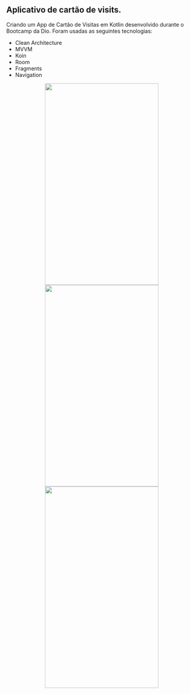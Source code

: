 ## Aplicativo de cartão de visits.

Criando um App de Cartão de Visitas em Kotlin desenvolvido durante o Bootcamp da Dio. Foram usadas as seguintes tecnologias: 

- Clean Architecture
- MVVM
- Koin
- Room 
- Fragments
- Navigation



<p align="center">
  <img width="300" height="533" src="https://user-images.githubusercontent.com/86168060/168445727-fb80368a-53c8-47fc-8d44-09a622eec51b.png">
  <img width="300" height="533" src="https://user-images.githubusercontent.com/86168060/168445728-28d5dcfb-cabc-407d-9db8-4d46619388c9.png">
  <img width="300" height="533" src="https://user-images.githubusercontent.com/86168060/168445729-34d1c0e9-07ce-45f4-b613-f1ee76df680b.png">
   
</p>
